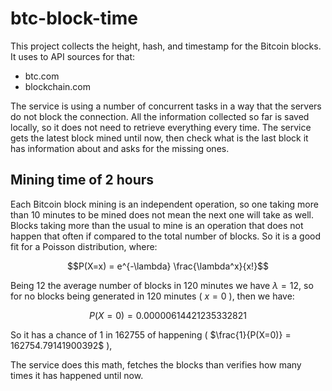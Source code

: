 # btc-block-time

This project collects the height, hash, and timestamp for the Bitcoin blocks.
It uses to API sources for that:

* btc.com
* blockchain.com

The service is using a number of concurrent tasks in a way that the servers do not block the connection.
All the information collected so far is saved locally, so it does not need to retrieve everything every time.
The service gets the latest block mined until now, then check what is the last block it has information about and asks for the missing ones.

## Mining time of 2 hours

Each Bitcoin block mining is an independent operation, so one taking more than 10 minutes to be mined does not mean the next one will take as well.
Blocks taking more than the usual to mine is an operation that does not happen that often if compared to the total number of blocks.
So it is a good fit for a Poisson distribution, where:
```math
P(X=x) = e^{-\lambda} \frac{\lambda^x}{x!}
```
Being 12 the average number of blocks in 120 minutes we have $\lambda=12$, so for no blocks being generated in 120 minutes ( $x=0$ ), then we have:
```math
P(X=0) = 0.00000614421235332821
```
So it has a chance of 1 in 162755 of happening ( $\frac{1}{P(X=0)} = 162754.79141900392$ ),

The service does this math, fetches the blocks than verifies how many times it has happened until now.
